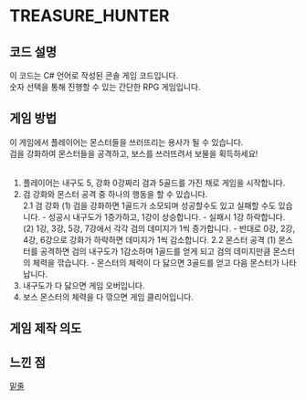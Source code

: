 # TREASURE_HUNTER

## 코드 설명
이 코드는 C# 언어로 작성된 콘솔 게임 코드입니다.   
숫자 선택을 통해 진행할 수 있는 간단한 RPG 게임입니다.   

## 게임 방법
이 게임에서 플레이어는 몬스터들을 쓰러뜨리는 용사가 될 수 있습니다.   
검을 강화하여 몬스터들을 공격하고, 보스를 쓰러뜨려서 보물을 획득하세요!<br><br>

1. 플레이어는 내구도 5, 강화 0강짜리 검과 5골드를 가진 채로 게임을 시작합니다.
2. 검 강화와 몬스터 공격 중 하나의 행동을 할 수 있습니다.<br>
  2.1 검 강화
    (1) 검을 강화하면 1골드가 소모되며 성공할수도 있고 실패할 수도 있습니다.
       - 성공시 내구도가 1증가하고, 1강이 상승합니다.
       - 실패시 1강 하락합니다.
    (2) 1강, 3강, 5강, 7강에서 각각 검의 데미지가 1씩 증가합니다.
       - 반대로 0강, 2강, 4강, 6강으로 강화가 하락하면 데미지가 1씩 감소합니다.
  2.2 몬스터 공격
    (1) 몬스터를 공격하면 검의 내구도가 1감소하며 1골드를 얻게 되고 검의 데미지만큼 몬스터의 체력을 깎습니다.
       - 몬스터의 체력이 다 닳으면 3골드를 얻고 다음 몬스터가 나타납니다.
3. 내구도가 다 닳으면 게임 오버입니다.
4. 보스 몬스터의 체력을 다 깎으면 게임 클리어입니다.
## 게임 제작 의도

## 느낀 점
<u>밑줄</u>

